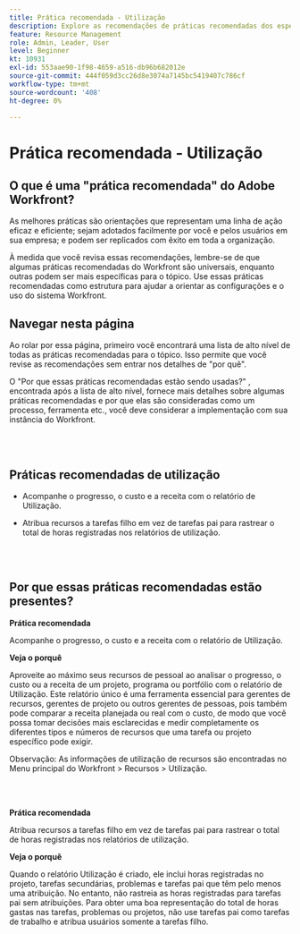 ```yaml
---
title: Prática recomendada - Utilização
description: Explore as recomendações de práticas recomendadas dos especialistas da Adobe Workfront sobre como configurar, gerenciar e usar o relatório de Utilização.
feature: Resource Management
role: Admin, Leader, User
level: Beginner
kt: 10931
exl-id: 553aae90-1f98-4659-a516-db96b682012e
source-git-commit: 444f059d3cc26d8e3074a7145bc5419407c786cf
workflow-type: tm+mt
source-wordcount: '408'
ht-degree: 0%

---
```


# Prática recomendada - Utilização

## O que é uma &quot;prática recomendada&quot; do Adobe Workfront?

As melhores práticas são orientações que representam uma linha de ação eficaz e eficiente; sejam adotados facilmente por você e pelos usuários em sua empresa; e podem ser replicados com êxito em toda a organização.

À medida que você revisa essas recomendações, lembre-se de que algumas práticas recomendadas do Workfront são universais, enquanto outras podem ser mais específicas para o tópico. Use essas práticas recomendadas como estrutura para ajudar a orientar as configurações e o uso do sistema Workfront.

## Navegar nesta página

Ao rolar por essa página, primeiro você encontrará uma lista de alto nível de todas as práticas recomendadas para o tópico. Isso permite que você revise as recomendações sem entrar nos detalhes de &quot;por quê&quot;.

O &quot;Por que essas práticas recomendadas estão sendo usadas?&quot; , encontrada após a lista de alto nível, fornece mais detalhes sobre algumas práticas recomendadas e por que elas são consideradas como um processo, ferramenta etc., você deve considerar a implementação com sua instância do Workfront.

</br>
</br>

## Práticas recomendadas de utilização

* Acompanhe o progresso, o custo e a receita com o relatório de Utilização.

* Atribua recursos a tarefas filho em vez de tarefas pai para rastrear o total de horas registradas nos relatórios de utilização.

</br>
</br>

## Por que essas práticas recomendadas estão presentes?

**Prática recomendada**

Acompanhe o progresso, o custo e a receita com o relatório de Utilização.



**Veja o porquê**

Aproveite ao máximo seus recursos de pessoal ao analisar o progresso, o custo ou a receita de um projeto, programa ou portfólio com o relatório de Utilização. Este relatório único é uma ferramenta essencial para gerentes de recursos, gerentes de projeto ou outros gerentes de pessoas, pois também pode comparar a receita planejada ou real com o custo, de modo que você possa tomar decisões mais esclarecidas e medir completamente os diferentes tipos e números de recursos que uma tarefa ou projeto específico pode exigir.



Observação: As informações de utilização de recursos são encontradas no Menu principal do Workfront > Recursos > Utilização.

</br>
</br>

**Prática recomendada**

Atribua recursos a tarefas filho em vez de tarefas pai para rastrear o total de horas registradas nos relatórios de utilização.



**Veja o porquê**

Quando o relatório Utilização é criado, ele inclui horas registradas no projeto, tarefas secundárias, problemas e tarefas pai que têm pelo menos uma atribuição. No entanto, não rastreia as horas registradas para tarefas pai sem atribuições. Para obter uma boa representação do total de horas gastas nas tarefas, problemas ou projetos, não use tarefas pai como tarefas de trabalho e atribua usuários somente a tarefas filho.
